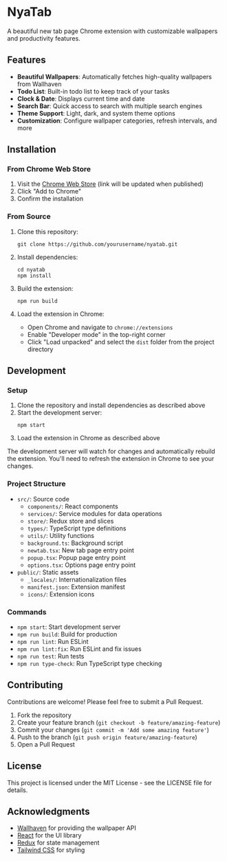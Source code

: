 # NyaTab

A beautiful new tab page Chrome extension with customizable wallpapers and productivity features.

## Features

- **Beautiful Wallpapers**: Automatically fetches high-quality wallpapers from Wallhaven
- **Todo List**: Built-in todo list to keep track of your tasks
- **Clock & Date**: Displays current time and date
- **Search Bar**: Quick access to search with multiple search engines
- **Theme Support**: Light, dark, and system theme options
- **Customization**: Configure wallpaper categories, refresh intervals, and more

## Installation

### From Chrome Web Store

1. Visit the [Chrome Web Store](https://chrome.google.com/webstore) (link will be updated when published)
2. Click "Add to Chrome"
3. Confirm the installation

### From Source

1. Clone this repository:
   ```
   git clone https://github.com/yourusername/nyatab.git
   ```

2. Install dependencies:
   ```
   cd nyatab
   npm install
   ```

3. Build the extension:
   ```
   npm run build
   ```

4. Load the extension in Chrome:
   - Open Chrome and navigate to `chrome://extensions`
   - Enable "Developer mode" in the top-right corner
   - Click "Load unpacked" and select the `dist` folder from the project directory

## Development

### Setup

1. Clone the repository and install dependencies as described above
2. Start the development server:
   ```
   npm start
   ```
3. Load the extension in Chrome as described above

The development server will watch for changes and automatically rebuild the extension. You'll need to refresh the extension in Chrome to see your changes.

### Project Structure

- `src/`: Source code
  - `components/`: React components
  - `services/`: Service modules for data operations
  - `store/`: Redux store and slices
  - `types/`: TypeScript type definitions
  - `utils/`: Utility functions
  - `background.ts`: Background script
  - `newtab.tsx`: New tab page entry point
  - `popup.tsx`: Popup page entry point
  - `options.tsx`: Options page entry point
- `public/`: Static assets
  - `_locales/`: Internationalization files
  - `manifest.json`: Extension manifest
  - `icons/`: Extension icons

### Commands

- `npm start`: Start development server
- `npm run build`: Build for production
- `npm run lint`: Run ESLint
- `npm run lint:fix`: Run ESLint and fix issues
- `npm run test`: Run tests
- `npm run type-check`: Run TypeScript type checking

## Contributing

Contributions are welcome! Please feel free to submit a Pull Request.

1. Fork the repository
2. Create your feature branch (`git checkout -b feature/amazing-feature`)
3. Commit your changes (`git commit -m 'Add some amazing feature'`)
4. Push to the branch (`git push origin feature/amazing-feature`)
5. Open a Pull Request

## License

This project is licensed under the MIT License - see the LICENSE file for details.

## Acknowledgments

- [Wallhaven](https://wallhaven.cc/) for providing the wallpaper API
- [React](https://reactjs.org/) for the UI library
- [Redux](https://redux.js.org/) for state management
- [Tailwind CSS](https://tailwindcss.com/) for styling 